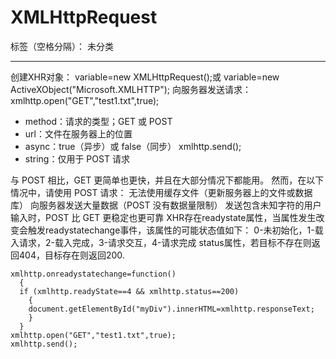 ﻿# XMLHttpRequest

标签（空格分隔）： 未分类

---
创建XHR对象：
variable=new XMLHttpRequest();或
variable=new ActiveXObject("Microsoft.XMLHTTP");
向服务器发送请求：
xmlhttp.open("GET","test1.txt",true);
 - method：请求的类型；GET 或 POST 
 - url：文件在服务器上的位置 
 - async：true（异步）或 false（同步）
xmlhttp.send();
 - string：仅用于 POST 请求

与 POST 相比，GET 更简单也更快，并且在大部分情况下都能用。
然而，在以下情况中，请使用 POST 请求：
无法使用缓存文件（更新服务器上的文件或数据库）
向服务器发送大量数据（POST 没有数据量限制）
发送包含未知字符的用户输入时，POST 比 GET 更稳定也更可靠
XHR存在readystate属性，当属性发生改变会触发readystatechange事件，该属性的可能状态值如下：
0-未初始化，1-载入请求，2-载入完成，3-请求交互，4-请求完成
status属性，若目标不存在则返回404，目标存在则返回200.

    xmlhttp.onreadystatechange=function()
      {
      if (xmlhttp.readyState==4 && xmlhttp.status==200)
        {
        document.getElementById("myDiv").innerHTML=xmlhttp.responseText;
        }
      }
    xmlhttp.open("GET","test1.txt",true);
    xmlhttp.send();



